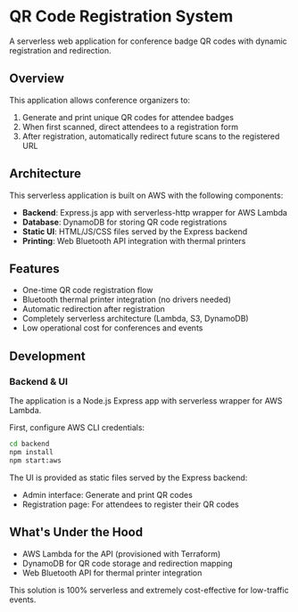 # QR Code Registration System

A serverless web application for conference badge QR codes with dynamic registration and redirection.

## Overview

This application allows conference organizers to:
1. Generate and print unique QR codes for attendee badges
2. When first scanned, direct attendees to a registration form
3. After registration, automatically redirect future scans to the registered URL

## Architecture

This serverless application is built on AWS with the following components:

- **Backend**: Express.js app with serverless-http wrapper for AWS Lambda
- **Database**: DynamoDB for storing QR code registrations
- **Static UI**: HTML/JS/CSS files served by the Express backend
- **Printing**: Web Bluetooth API integration with thermal printers

## Features

- One-time QR code registration flow
- Bluetooth thermal printer integration (no drivers needed)
- Automatic redirection after registration
- Completely serverless architecture (Lambda, S3, DynamoDB)
- Low operational cost for conferences and events

## Development

### Backend & UI

The application is a Node.js Express app with serverless wrapper for AWS Lambda.

First, configure AWS CLI credentials:

```bash
cd backend
npm install
npm start:aws
```

The UI is provided as static files served by the Express backend:
- Admin interface: Generate and print QR codes
- Registration page: For attendees to register their QR codes

## What's Under the Hood

- AWS Lambda for the API (provisioned with Terraform)
- DynamoDB for QR code storage and redirection mapping
- Web Bluetooth API for thermal printer integration

This solution is 100% serverless and extremely cost-effective for low-traffic events.